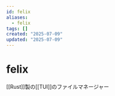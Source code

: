 ```yaml
---
id: felix
aliases:
  - felix
tags: []
created: "2025-07-09"
updated: "2025-07-09"
---
```


# felix
[[Rust]]製の[[TUI]]のファイルマネージャー
